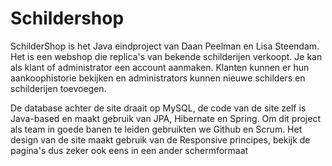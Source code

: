 Schildershop
============

SchilderShop is het Java eindproject van Daan Peelman en Lisa Steendam. Het is een webshop die replica's van bekende schilderijen verkoopt. Je kan als klant of administrator een account aanmaken. Klanten kunnen er hun aankoophistorie bekijken en administrators kunnen nieuwe schilders en schilderijen toevoegen.

De database achter de site draait op MySQL, de code van de site zelf is Java-based en maakt gebruik van JPA, Hibernate en Spring. Om dit project als team in goede banen te leiden gebruikten we Github en Scrum. Het design van de site maakt gebruik van de Responsive principes, bekijk de pagina's dus zeker ook eens in een ander schermformaat
